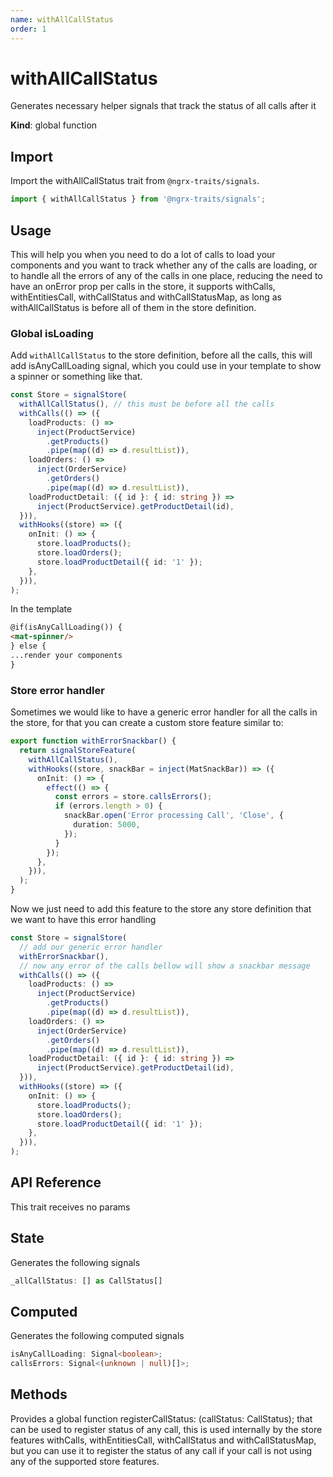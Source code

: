 ```yaml
---
name: withAllCallStatus 
order: 1
---
```


# withAllCallStatus

Generates necessary helper signals that track the status of all calls after it 

**Kind**: global function

## Import

Import the withAllCallStatus trait from `@ngrx-traits/signals`.

```ts
import { withAllCallStatus } from '@ngrx-traits/signals';
```

## Usage

This will help you when you need to do a lot of calls to load your components
and you want to track whether any of the calls are loading, or to handle all the errors of any of the calls in one place, reducing the need to have an onError prop per calls in the store, it supports
withCalls, withEntitiesCall, withCallStatus and withCallStatusMap, as long as withAllCallStatus is before all of them in the store definition. 

### Global isLoading

Add `withAllCallStatus` to the store definition, before all the calls, 
this will add isAnyCallLoading signal, which you could use in your template 
to show a spinner or something like that.
```typescript
const Store = signalStore(
  withAllCallStatus(), // this must be before all the calls
  withCalls(() => ({
    loadProducts: () =>
      inject(ProductService)
        .getProducts()
        .pipe(map((d) => d.resultList)),
    loadOrders: () =>
      inject(OrderService)
        .getOrders()
        .pipe(map((d) => d.resultList)),
    loadProductDetail: ({ id }: { id: string }) =>
      inject(ProductService).getProductDetail(id),
  })),
  withHooks((store) => ({
    onInit: () => {
      store.loadProducts();
      store.loadOrders();
      store.loadProductDetail({ id: '1' });
    },
  })),
);
```
In the template
```html
@if(isAnyCallLoading()) { 
<mat-spinner/>
} else {
...render your components
}
```

### Store error handler
Sometimes we would like to have a generic error handler for all the calls in the store, for that you can create a custom store feature similar to: 


```typescript
export function withErrorSnackbar() {
  return signalStoreFeature(
    withAllCallStatus(),
    withHooks((store, snackBar = inject(MatSnackBar)) => ({
      onInit: () => {
        effect(() => {
          const errors = store.callsErrors();
          if (errors.length > 0) {
            snackBar.open('Error processing Call', 'Close', {
              duration: 5000,
            });
          }
        });
      },
    })),
  );
}
```
Now we just need to add this feature to the store any store definition that we want to have this error handling

```typescript
const Store = signalStore(
  // add our generic error handler
  withErrorSnackbar(), 
  // now any error of the calls bellow will show a snackbar message
  withCalls(() => ({
    loadProducts: () =>
      inject(ProductService)
        .getProducts()
        .pipe(map((d) => d.resultList)),
    loadOrders: () =>
      inject(OrderService)
        .getOrders()
        .pipe(map((d) => d.resultList)),
    loadProductDetail: ({ id }: { id: string }) =>
      inject(ProductService).getProductDetail(id),
  })),
  withHooks((store) => ({
    onInit: () => {
      store.loadProducts();
      store.loadOrders();
      store.loadProductDetail({ id: '1' });
    },
  })),
);
```




## API Reference

This trait receives no params



## State

Generates the following signals

```typescript
_allCallStatus: [] as CallStatus[]
```


## Computed

Generates the following computed signals

```typescript
isAnyCallLoading: Signal<boolean>;
callsErrors: Signal<(unknown | null)[]>;
```

## Methods

Provides a global function
registerCallStatus: (callStatus: CallStatus);
that can be used to register status of any call, this is used internally by the store features withCalls, withEntitiesCall, withCallStatus and withCallStatusMap, but you can use it to register the status of any call if your call is not using any of the supported store features. 

